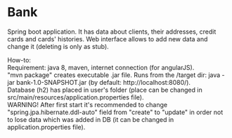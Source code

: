 # Bank

Spring boot application. It has data about clients, their addresses, credit cards and cards' histories. Web interface allows to add new data and change it (deleting is only as stub). 

How-to:  <br />
Requirement: java 8, maven, internet connection (for angularJS).  <br />
"mvn package" creates executable .jar file. Runs from the /target dir: java -jar bank-1.0-SNAPSHOT.jar (by default: http://localhost:8080/).  <br />
Database (h2) has placed in user's folder (place can be changed in src/main/resources/application.properties file).  <br />
WARNING! After first start it's recommended to change "spring.jpa.hibernate.ddl-auto" field from "create" to "update" in order not to lose data which was added in DB (it can be changed in application.properties file).
